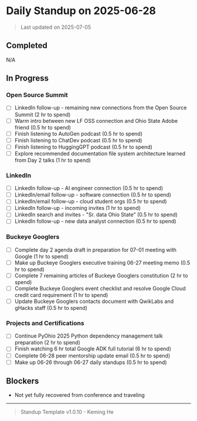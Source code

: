 # Daily Standup on 2025-06-28

> Last updated on 2025-07-05

## Completed

N/A

## In Progress

### Open Source Summit

- [ ] LinkedIn follow-up - remaining new connections from the Open Source Summit (2 hr to spend)
- [ ] Warm intro between new LF OSS connection and Ohio State Adobe friend (0.5 hr to spend)
- [ ] Finish listening to AutoGen podcast (0.5 hr to spend)
- [ ] Finish listening to ChatDev podcast (0.5 hr to spend)
- [ ] Finish listening to HuggingGPT podcast (0.5 hr to spend)
- [ ] Explore recommended documentation file system architecture learned from Day 2 talks (1 hr to spend)

### LinkedIn

- [ ] LinkedIn follow-up - AI engineer connection (0.5 hr to spend)
- [ ] LinkedIn/email follow-up - software connection (0.5 hr to spend)
- [ ] LinkedIn/email follow-up - cloud student orgs (0.5 hr to spend)
- [ ] LinkedIn follow-up - incoming invites (1 hr to spend)
- [ ] LinkedIn search and invites - "Sr. data Ohio State" (0.5 hr to spend)
- [ ] LinkedIn follow-up - new data analyst connection (0.5 hr to spend)

### Buckeye Googlers

- [ ] Complete day 2 agenda draft in preparation for 07-01 meeting with Google (1 hr to spend)
- [ ] Make up Buckeye Googlers executive training 06-27 meeting memo (0.5 hr to spend)
- [ ] Complete 7 remaining articles of Buckeye Googlers constitution (2 hr to spend)
- [ ] Complete Buckeye Googlers event checklist and resolve Google Cloud credit card requirement (1 hr to spend)
- [ ] Update Buckeye Googlers contacts document with QwikLabs and gHacks staff (0.5 hr to spend)

### Projects and Certifications

- [ ] Continue PyOhio 2025 Python dependency management talk preparation (2 hr to spend)
- [ ] Finish watching 6 hr total Google ADK full tutorial (6 hr to spend)
- [ ] Complete 06-28 peer mentorship update email (0.5 hr to spend)
- [ ] Make up 06-26 through 06-27 daily standups (0.5 hr to spend)

## Blockers

- Not yet fully recovered from conference and traveling

---

> Standup Template v1.0.10 - Keming He
